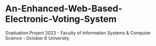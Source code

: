 # An-Enhanced-Web-Based-Electronic-Voting-System
Graduation Project 2023 - Faculty of Information Systems &amp; Computer Science - October 6 University
